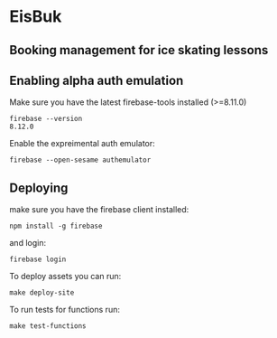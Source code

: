 # EisBuk

## Booking management for ice skating lessons

## Enabling alpha auth emulation

Make sure you have the latest firebase-tools installed (>=8.11.0)

    firebase --version
    8.12.0

Enable the expreimental auth emulator:

    firebase --open-sesame authemulator

## Deploying

make sure you have the firebase client installed:

    npm install -g firebase

and login:

    firebase login

To deploy assets you can run:

    make deploy-site

To run tests for functions run:

    make test-functions
